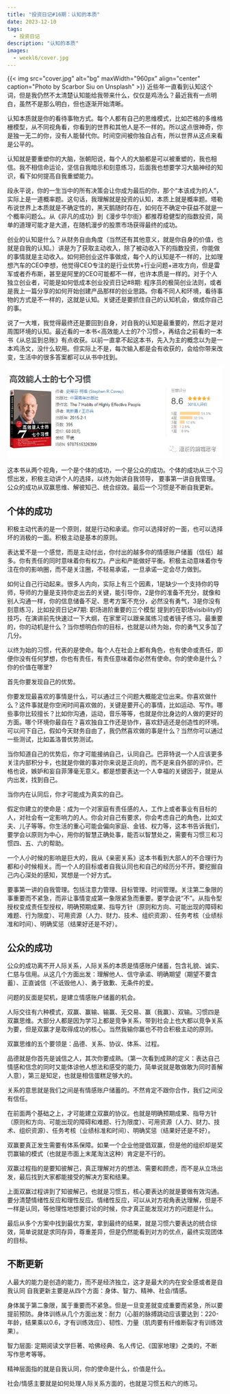 ```yaml
---
title: "投资日记#16期：认知的本质"
date: 2023-12-10
tags:
  - 投资日记
description: "认知的本质"
images:
  - weekl6/cover.jpg
---
```


{{< img src="cover.jpg" alt="bg" maxWidth="960px" align="center" caption="Photo by Scarbor Siu on Unsplash" >}}
近些年一直看到认知这个词，但是我仍然不太清楚认知能给我带来什么，仅仅是鸡汤么？最近我有一点明白，虽然不是那么明白，但也逐渐开始清晰。

认知本质就是你的看待事物方式。每个人都有自己的思维模式，比如芒格的多维格栅模型，从不同视角看，你看到的世界和其他人是不一样的。所以这点很神奇，你是独一无二的你，没有人能替代你。时间空间被你独自占有，所以世界从这点来看是公平的。

认知就是要重塑你的大脑，张朝阳说，每个人的大脑都是可以被重塑的，我也相信。我不相信命运论，坚信自我暗示和刻意练习，后面我也想要学习大脑神经的知识，看下如何提高自我重塑能力。

段永平说，你的一生当中的所有决策会让你成为最后的你，那个“本该成为的人”，实际上是一道概率题。这句话，我理解就是投资的认知，本质上就是概率题。塔勒布说世界上本质就是不确定性的，黑天鹅随时存在，如何在不确定中获益不就是一个概率问题么。从《非凡的成功》到《漫步华尔街》都推荐稳健型的指数投资，简单的道理可能才是大道，在随机漫步的股票市场获得最终的成功。

创业的认知是什么？从财务自由角度（当然还有其他意义，就是你自身的价值，也就是自我的认知。）讲是为了获取主动收入，除了被动收入下的指数投资，你能做的事情就是主动收入。如何把创业这件事做成，每个人的认知是不一样的，比如理想汽车的CEO李想，他觉得CEO专注的是行业优势+行业问题+进攻方向，但是雷军或者乔布斯，甚至是阿里的CEO可能都不一样，也许本质是一样的。对于个人独立创业者，可能是如何低成本创业投资日记#8期: 程序员的极简创业法则，或者是我上一篇分享的如何开始创建产品那样的创业思路。你看不同人和环境，看待事物的方式是不一样的，这就是认知。关键还是要抓住自己的认知机会，做成你自己的事。

说了一大堆，我觉得最终还是要回到自身，对自我的认知是最重要的，然后才是对周围环境的认知。最近看的一本书<高效能人士的7个习惯>，再结合之前看的一本书《从总监到总账》有点收获。以前一直拿不起这本书，先入为主的概念以为是一本鸡汤文，没什么软用。但实际上不是，每次输入都是会有收获的，会给你带来改变，生活中的很多答案都可以从书中找到。

![](aaa.png)

这本书从两个视角，一个是个体的成功，一个是公众的成功。个体的成功从三个习惯出发，积极主动讲个人的选择，以终为始讲自我领导， 要事第一讲自我管理。公众的成功从双赢思维、解彼知己、统合综效。最后一个习惯是不断自我更新。



## 个体的成功

积极主动代表的是一个原则，就是行动和承诺。你可以选择好的一面，也可以选择坏的消极的一面。积极主动是基本的原则。

表达爱不是一个感觉，而是主动付出，你付出的越多你的情感账户储蓄（信任）越多。你有责任的同时意味着你有权力。产出和产能做好平衡。积极主动意味着你专注在你的影响圈，而不是关注圈，不轻易承诺，一旦承诺一定会尽力做到。

如何让自己行动起来。很多人内向，实际上有三个因素，1是缺少一个支持你的导师，导师的力量是支持你走出去的关键，能引导你，2是你的准备不充分，就像和别人沟通一样，你的信息储备不足、思考方案不充分，必然没有勇气，3是你没有刻意练习，比如投资日记#7期:  职场进阶重要的三个模型 提到的在职场visibility的技巧，在演讲前先快速过一下大纲，在家里可以跟亲属练习或者镜子练习。最重要的，你的动机是什么？当你想明白你的目标，也就是以终为始，你的勇气又多加了几分。

以终为始的习惯，代表的是使命。每个人在社会上都有角色，也有使命或责任，即便你没有任何梦想，你也有责任，有责任意味着你必然有使命。你的使命是什么？你的价值在哪里?

首先你要发现自己的优势。

你要发现最喜欢的事情是什么，可以通过三个问题大概能定位出来。你喜欢做什么？这件事就是你空闲时间喜欢做的，关键是要开心的事情，比如运动、写作。哪些事你比较擅长？比如你沟通，运动，音乐等等，也就是你比身边的人做的更好的方面。哪个环境你最自在？喜欢独自工作还是协作，喜欢舒适还是创造性的环境。可以问下自己，假如今天财务自由了，我仍然喜欢做的事是什么？当然你可以通过一些测试，比如盖洛普优势测试。

当你知道自己的优势后，你才可能接纳自己，认同自己。巴菲特说一个人应该更多关注内部积分卡，也就是你做的事对你来说是正向的，而不是来自外部的评价。芒格也说，嫉妒和妄自菲薄毫无意义。都是想要表达一个人幸福的关键因子，就是从内出发，找到自己。

当你内在认同后，你才可能成为真实的自己。

假定你建立的使命是：成为一个对家庭有责任感的人，工作上或者事业有目标的人，对社会有一定影响力的人。你会对自己有要求，你会考虑自己的角色，比如丈夫、儿子等等。你生活的重心可能会偏向家庭、金钱、权力等，这本书告诉我们，要学会以原则为中心，用你的智慧正确处事，能否以智慧处之，需要有习惯三和习惯四、五、六的帮助。

一个人小时候的影响是巨大的，我从《亲密关系》这本书看到大部人的不合理行为都和小时候相关。而一个人的目标或者自我认同也和自己的经历分不开。要挖掘自己内心深处的感知，冥想是一个好方式。

要事第一讲的自我管理。包括注意力管理、目标管理、时间管理。关注第二象限的事重要而不紧急，而非让事情变成第一象限紧急而重要。要学会说“不”。从指令型授权变成责任型授权，明确预期成果、指导方针（原则和方向、可能出现的障碍和难题、行为限度）、可用资源（人力、财力、技术、组织资源）、任务考核（业绩标准和时间）、明确奖惩（结果好还是不好）。

## 公众的成功

公众的成功离不开人际关系，人际关系的本质是情感账户储蓄，包含礼貌、诚实、仁慈与信用。从这几个方面出发：理解他人、信守承诺、明确期望（期望不要含蓄）、正直诚信（不诋毁他人）、勇于致歉、无条件的爱。

问题的反面是契机，是建立情感账户储蓄的机会。

人际交往有六种模式，双赢、赢输、输赢、无交易、赢（我赢）、双输。习惯四是双赢思维。大部分人都是因为学习上都是竞争关系，带到社会上也大都以竞争关系为要，但是双赢才是取得成功的核心。当然我输你赢也不符合积极主动的原则。

双赢思维的五个要领是：品德、关系、协议、体系、过程。

品德就是你首先是诚信之人，其次你要成熟。（第一次看到成熟的定义：表达自己情感和信念的同时又能体谅他人想法和感受的能力，简单说就是敢做敢为同时善解人意），第三是知足，也就是相信蛋糕足够大的。

关系的意思就是我们之间是有情感账户储蓄的。不然肯定不跟你合作，我们之间没有信任。

在前面两个基础之上，才可能建立双赢的协议。也就是明确预期成果、指导方针（原则和方向、可能出现的障碍和难题、行为限度）、可用资源（人力、财力、技术、组织资源）、任务考核（业绩标准和时间）、明确奖惩（结果好还是不好）。

双赢要真正发生需要有体系保障。如果一个企业他提倡双赢，但是他的组织却是奖罚赢输的模式（也就是市面上末尾淘汰这种）肯定是不行的。

双赢过程指的是要知彼解己，真正理解对方的想法、需要和顾虑，而不是从立场出发，最后找到大家都能接受的解决方案和结果。

上面双赢过程讲到了知彼解己，也就是习惯五，核心要表达的就是要做有效沟通。要分清楚情绪性反应和理性反应。情绪性反应，可以从对方视角表达理解，但是不一样是认同，等他理性地想要讨论的时候，你才真正能发现对方的问题是什么。

最后从多个方案中找到最优方案，拿到最终的结果，就是习惯六要表达的统合综效，简单说就是求同存异，尊重差异，但是仍然能看到对方的优点，最终实现团体的目标。

## 不断更新

人最大的能力是创造的能力，而不是经济独立，这才是最大的内在安全感或者是自我认同  自我更新主要是从四个方面：身体、智力、精神、社会/情感。

身体属于第二象限，属于重要而不紧急。但是一旦变差就变成重要而紧急，所以要提前预防。身体训练从几个方面出发：耐力（心脏的脉搏跳动应该要达到：220-年龄，结果乘以0.6，才有训练效应）、韧性、力量（肌肉要有纤维断裂才有训练效果）。

智力层面: 定期阅读文学巨著、哈佛经典、名人传记、《国家地理》之类的，不断写作思考等等。

精神层面指的就是自我认同，你的使命是什么，价值是什么。

社会/情感主要就是如何处理人际关系方面的，也就是习惯五和六的练习。

